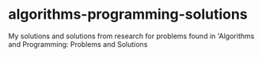 # algorithms-programming-solutions
My solutions and solutions from research for problems found in 'Algorithms and Programming: Problems and Solutions
